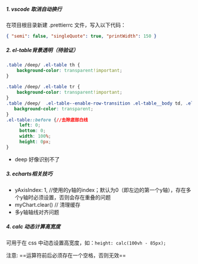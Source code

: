 ##### 1. vscode 取消自动换行

在项目根目录新建 .prettierrc 文件，写入以下代码：

```json
{ "semi": false, "singleQuote": true, "printWidth": 150 }
```



##### 2. el-table背景透明（待验证）

```css
.table /deep/ .el-table th {
    background-color: transparent!important;
}
 
.table /deep/ .el-table tr {
    background-color: transparent!important;
}
.table /deep/  .el-table--enable-row-transition .el-table__body td, .el-table .cell{
   background-color: transparent;
}
.el-table::before {//去除底部白线
	 left: 0;
	 bottom: 0;
	 width: 100%;
	 height: 0px;
}
```

- deep 好像识别不了



##### 3. echarts相关技巧

- yAxisIndex: 1, //使用的y轴的index；默认为0（即左边的第一个y轴），存在多个y轴时必须设置，否则会存在重叠的问题
- myChart.clear()  // 清理缓存
- 多y轴轴线对齐问题



##### 4. calc 动态计算高宽度

可用于在 css 中动态设置高宽度，如：`height: calc(100vh - 85px);`

注意: ==运算符前后必须存在一个空格，否则无效==
